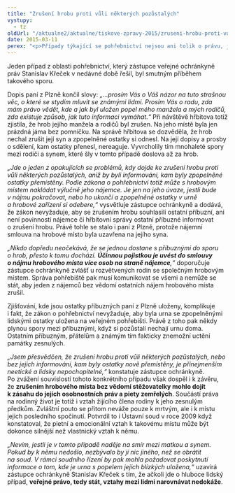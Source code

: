 ```yaml
---
title: "Zrušení hrobu proti vůli některých pozůstalých"
vystupy:
  - tz
oldUrl: "/aktualne2/aktualne/tiskove-zpravy-2015/zruseni-hrobu-proti-vuli-nekterych-pozustalych/"
date: 2015-03-11
perex: "<p>Případy týkající se pohřebnictví nejsou ani tolik o právu, jako o etice a mezilidských vztazích. Pokud ale nelze dosáhnout smírného řešení, nepomohou úřady, ani ombudsman. Jedinou, ale krajní možností, je obrátit se na soud. Obvykle jde přitom o spory mezi příbuznými.</p>"
---
```


<!-- imported from the old website -->

<p>Jeden případ z oblasti pohřebnictví, který zástupce veřejné ochránkyně práv Stanislav Křeček v nedávné době řešil, byl smutným příběhem takového sporu.</p><p>Dopis paní z Plzně končil slovy: <em>„…prosím Vás o Váš názor na tuto strašnou věc, o které se stydím mluvit se známými lidmi. Prosím Vás o radu, zda mám právo vědět, kde a jak byl uložen popel mého manžela a mých rodičů, zda existuje způsob, jak tuto informaci vymáhat.“</em> Při návštěvě hřbitova totiž zjistila, že hrob jejího manžela a rodičů byl zrušen. Na jeho místě byla jen prázdná jáma bez pomníčku. Na správě hřbitova se dozvěděla, že hrob nechal zrušit její syn a zpopelněné ostatky si odnesl. Na její dopisy a prosby o sdělení, kam ostatky přenesl, nereaguje. Vyvrcholily tím mnohaleté spory mezi rodiči a synem, které šly v tomto případě doslova až za hrob.</p><p><em>„Jde o jeden z opakujících se problémů, kdy dojde ke zrušení hrobu proti vůli některých pozůstalých, aniž by byli informováni, kam byly zpopelněné ostatky přemístěny. Podle zákona o pohřebnictví totiž může s hrobovým místem nakládat výlučně jeho nájemce. Je jen na jeho úvaze, jestli bude v nájmu pokračovat, nebo ho ukončí a zpopelněné ostatky v urně a hrobové zařízení si odebere,“</em> vysvětluje zástupce ochránkyně a dodává, že zákon nevyžaduje, aby se zrušením hrobu souhlasili ostatní příbuzní, ani není povinností nájemce či hřbitovní správy ostatní příbuzné informovat o zrušení hrobu. Právě tohle se stalo i paní z Plzně, protože nájemní smlouva na hrobové místo byla uzavřena na jejího syna.</p><p><em>„Nikdo dopředu neočekává, že se jednou dostane s příbuznými do sporu o hrob, přesto k tomu dochází. <strong>Účinnou pojistkou je uvést do smlouvy o nájmu hrobového místa více osob na straně nájemce</strong>,“</em> doporučuje zástupce ochránkyně zvlášť u rozvětvených rodin se společným hrobovým místem. Správa pohřebiště pak musí komunikovat se všemi a nemůže se stát, aby jeden z nájemců bez vědomí ostatních nájem hrobového místa zrušil.</p><p>Zjišťování, kde jsou ostatky příbuzných paní z Plzně uloženy, komplikuje i fakt, že zákon o pohřebnictví nevyžaduje, aby byla urna se zpopelněnými lidskými ostatky uložena na veřejném pohřebišti. Právě z toho pak někdy plynou spory mezi příbuznými, když si pozůstalí nechají urnu doma. Ostatním příbuzným, přátelům a známým tím fakticky znemožní uctění památky zesnulých. </p><p><em>„Jsem přesvědčen, že zrušení hrobu proti vůli některých pozůstalých, nebo bez jejich informování, kam byly ostatky nově přemístěny, je přinejmenším neetické a lidsky nepochopitelné,“</em> konstatuje zástupce ochránkyně. Po zvážení souvislostí tohoto konkrétního případu však dospěl i k závěru, že <strong>zrušením hrobového místa bez vědomí stěžovatelky mohlo dojít k zásahu do jejích osobnostních práv a piety zemřelých</strong>. Součástí práva na rodinný život je totiž i vztah žijícího člena rodiny k jeho zesnulým předkům. Zvláštní pouto se přitom neváže pouze k mrtvým, ale i k místu jejich posledního spočinutí. Potvrdil to i Ústavní soud v roce 2009 když konstatoval, že pietní a emocionální vztah k takovému místu může být dokonce silnější než vlastnický vztah k němu.</p><em>„Nevím, jestli je v tomto případě naděje na smír mezi matkou a synem. Pokud by k němu nedošlo, nezbývalo by jí nic jiného, než se obrátit na soud. V rámci soudního řízení by pak mohla požadovat poskytnutí informace o tom, kde je urna s popelem jejích blízkých uložena,“</em> uzavírá zástupce ochránkyně Stanislav Křeček s tím, že ačkoli jde o hluboce lidský případ, <strong>veřejné právo, tedy stát, vztahy mezi lidmi narovnávat nedokáže</strong>.
